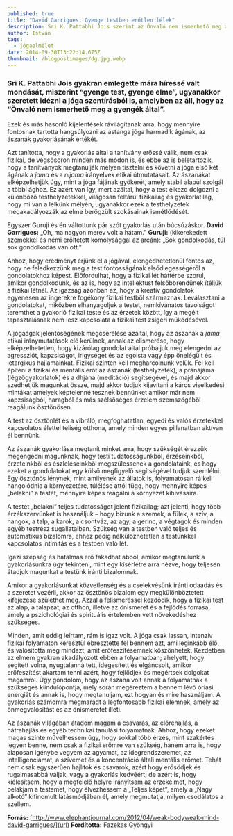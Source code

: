 ```yaml
---
published: true
title: "David Garrigues: Gyenge testben erőtlen lélek"
description: Sri K. Pattabhi Jois szerint az Önvaló nem ismerhető meg a gyengék által.
author: István
tags:
  - jógaelmélet
date: 2014-09-30T13:22:14.675Z
thumbnail: /blogpostimages/dg.jpg.webp
---
```

### Sri K. Pattabhi Jois gyakran emlegette mára híressé vált mondását, miszerint “gyenge test, gyenge elme”, ugyanakkor szeretett idézni a jóga szentírásból is, amelyben az áll, hogy az “Önvaló nem ismerhető meg a gyengék által”.

Ezek és más hasonló kijelentések rávilágítanak arra, hogy mennyire fontosnak tartotta hangsúlyozni az astanga jóga harmadik ágának, az ászanák gyakorlásának értékét.

Azt tanította, hogy a gyakorlás által a tanítvány erőssé válik, nem csak fizikai, de végsősoron minden más módon is, és ebbe az is beletartozik, hogy a tanítványok megtanulják mélyen tisztelni és követni a jóga első két ágának a *jama* és a *nijama* irányelvek etikai útmutatásait.
Az ászanákat elképzelhetjük úgy, mint a jóga fájának gyökerét, amely stabil alapul szolgál a többi ághoz. Ez azért van így, mert azáltal, hogy a test elkezd dolgozni a különböző testhelyzetekkel, világosan feltárul fizikailag és gyakorlatilag, hogy mi van a lelkünk mélyén, ugyanakkor ezek a testhelyzetek megakadályozzák az elme berögzült szokásainak ismétlődését.

Egyszer Guruji és én váltottunk pár szót gyakorlás után búcsúzáskor. **David Garrigues:** „Oh, ma nagyon merev volt a hátam.” **Guruji:** (kikerekedett szemekkel és némi erőltetett komolysággal az arcán): „Sok gondolkodás, túl sok gondolkodás van ott.”

Ahhoz, hogy eredményt érjünk el a jógával, elengedhetetlenül fontos az, hogy ne feledkezzünk meg a test fontosságának elsődlegességéről a gondolatokhoz képest. Előfordulhat, hogy a fizikai lét háttérbe szorul, amikor gondolkodunk, és az is, hogy az intellektust felsőbbrendűnek ítéljük a fizikai létnél. Az igazság azonban az, hogy a kreatív gondolatok egyenesen az ingerekre fogékony fizikai testből származnak. Leválasztani a gondolatokat, miközben elhanyagoljuk a testet, nemkívánatos távolságot teremthet a gyakorló fizikai teste és az érzetek között, így a megélt tapasztalásnak nem lesz kapcsolata a fizikai test zsigeri működésével.

A jógaágak jelentőségének megcserélése azáltal, hogy az ászanák a *jama* etikai iránymutatások elé kerülnek, annak az elismerése, hogy elképzelhetetlen, hogy kizárólag gondolat által próbáljuk meg elengedni az agressziót, kapzsiságot, irigységet és az egoista vagy épp önelégült és letargikus hajlamainkat. Fizikai szinten kell megharcolnunk velük. Fel kell építeni a fizikai és mentális erőt az ászanák (testhelyzetek), a pránájáma (légzőgyakorlatok) és a dhjána (meditáció) segítségével, és majd akkor szedhetjük magunkat össze, majd akkor tudjuk kijavítani a káros viselkedési mintákat amelyek képtelenné tesznek bennünket amikor már nem kapzsiságból, haragból és más szélsőséges érzelem szemszögéből reagálunk ösztönösen.

A test az ösztönlét és a vibráló, megfoghatatlan, egyedi és valós érzetekkel kapcsolatos élettel teliség otthona, amely minden egyes pillanatban aktívan él bennünk.

Az ászanák gyakorlása megtanít minket arra, hogy szükségét érezzük megengedni magunknak, hogy testi tudatosságunkból, érzéseinkből, érzeteinkből és észleléseinkből megszülessenek a gondolataink, és hogy ezeket a gondolatokat egy külső megfigyelő segítségével tudjuk szemlélni. Egy ösztönös lénynek, mint amilyenek az állatok is, folyamatosan rá kell hangolódnia a környezetére, túlélése attól függ, hogy mennyire képes „belakni” a testét, mennyire képes reagálni a környezet kihívásaira.

A testet „belakni” teljes tudatosságot jelent fizikailag; azt jelenti, hogy több érzékszervünket is használjuk – hogy bízunk a szemek, a fülek, a szív, a hangok, a talp, a karok, a csontváz, az agy, a gerinc, a végtagok és minden egyéb testrész sugallataiban. Szükség van a testben való teljes és automatikus bizalomra, ehhez pedig nélkülözhetetlen a testünkkel kapcsolatos intimitás és a testben való lét.

Igazi szépség és hatalmas erő fakadhat abból, amikor megtanulunk a gyakorlásunkra úgy tekinteni, mint egy kísérletre arra nézve, hogy teljesen átadjuk magunkat a testünk iránti bizalomnak.

Amikor a gyakorlásunkat közvetlenség és a cselekvésünk iránti odaadás és a szeretet vezérli, akkor az ösztönös bizalom egy megkülönböztetett kifejezése születhet meg. Azzal a felismeréssel kezdődik, hogy a fizikai test az alap, a talapzat, az otthon, illetve az önismeret és a fejlődés forrása, amely a pszichológiai és spirituális értelemben vett növekedéshez szükséges.

Minden, amit eddig leírtam, rám is igaz volt. A jóga csak lassan, intenzív fizikai folyamaton keresztül ébresztette fel bennem azt, ami leginkább élő, és valósította meg mindazt, amit erőfeszítésemnek köszönhetek. Kezdetben az elmém gyakran akadályozott ebben a folyamatban; ahelyett, hogy segített volna, nyugtalanná tett, idegesített és elgáncsolt, amikor erőfeszítést akartam tenni azért, hogy fejlődjek és megértsek dolgokat magamról. Úgy gondolom, hogy az ászana volt annak a folyamatnak a szükséges kiindulópontja, mely során megéreztem a bennem lévő óriási energiát és annak is, hogy megtanuljam, ezt hogyan és mire használjam. A gyakorlás számomra megmaradt a legfontosabb fizikai elemnek, amely az önmegvalósítást és az önismeretet illeti.

Az ászanák világában átadom magam a csavarás, az előrehajlás, a hátrahajlás és egyéb technikai tanulási folyamatnak. Ahhoz, hogy ezeket magas szinte művelhessem úgy, hogy sokkal több érzés, mint szakértés legyen benne, nem csak a fizikai erőmre van szükség, hanem arra is, hogy alaposan igénybe vegyem az agyamat, az idegrendszeremet, az intelligenciámat, a szívemet és a koncentráció általi mentális erőmet.
Tehát nem csak egyszerűen hajlítok és csavarok, azért hogy erősödjek és rugalmasabbá váljak, vagy a gyakorlás kedvéért; de azért is, hogy kiélesítsem, hogy a megfelelő helyre irányítsam az érzékeimet, hogy belakjam a testemet, hogy élvezhessem a „Teljes képet”, amely a „Nagy alkotó” kifinomult látásmódjában él, amely megmutatja, milyen csodálatos a szellem.

**Forrás:** [http://www.elephantjournal.com/2012/04/weak-bodyweak-mind-david-garrigues/](url)
**Fordította:** Fazekas Gyöngyi
